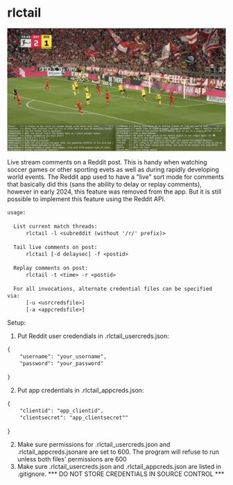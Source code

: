 # rlctail

![Screenshot of rlctail printing Reddit comments while a soccer game is being watched on the screen](screenshot.png)

Live stream comments on a Reddit post. This is handy when watching soccer games
or other sporting evets as well as during rapidly developing world events.
The Reddit app used to have a "live" sort mode for comments that basically
did this (sans the ability to delay or replay comments), however in early 2024,
this feature was removed from the app. But it is still possible to implement
this feature using the Reddit API.

```
usage:

  List current match threads:
      rlctail -l <subreddit (without '/r/' prefix)>

  Tail live comments on post:
      rlctail [-d delaysec] -f <postid>

  Replay comments on post:
      rlctail -t <time> -r <postid>

  For all invocations, alternate credential files can be specified via:
      [-u <usrcredsfile>]
      [-a <appcredsfile>]
```


Setup:

1) Put Reddit user credendials in .rlctail_usercreds.json:

```
{
    "username": "your_username",
    "password": "your_password"

}
```
2) Put app credentials in .rlctail_appcreds.json:
```
{
    "clientid": "app_clientid",
    "clientsecret": "app_clientsecret""

}
```

2) Make sure permissions for .rlctail_usercreds.json and
   .rlctail_appcreds.jsonare are set to 600. The program
   will refuse to run unless both files' permissions are 600
3) Make sure .rlctail_usercreds.json and .rlctail_appcreds.json are listed
   in .gitignore. *** DO NOT STORE CREDENTIALS IN SOURCE CONTROL ***

